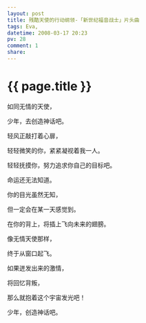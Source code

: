 ```yaml
---
layout: post
title: 残酷天使的行动纲领-「新世纪福音战士」片头曲
tags: Eva,
datetime: 2008-03-17 20:23
pv: 28
comment: 1
share: 
---
```


{{ page.title }}
================

 <p>如同无情的天使，</p><p>少年，去创造神话吧。</p><p>轻风正敲打着心扉，</p><p>轻轻微笑的你，紧紧凝视着我一人。</p><p>轻轻抚摸你，努力追求你自己的目标吧。</p><p>命运还无法知道。</p><p>你的目光虽然无知，</p><p>但一定会在某一天感觉到。</p><p>在你的背上，将插上飞向未来的翅膀。</p><p>像无情天使那样，</p><p>终于从窗口起飞。</p><p>如果迸发出来的激情，</p><p>将回忆背叛，</p><p>那么就抱着这个宇宙发光吧！</p><p>少年，创造神话吧。</p> 

